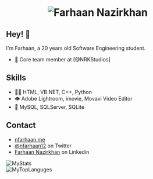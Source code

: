 <h1 align="center">
  <img src="https://github.com/nfarhaan12/nfarhaan12/blob/main/name.svg" alt="Farhaan Nazirkhan" />
</h1>

## Hey! 👋
I'm Farhaan, a 20 years old Software Engineering student.

- 👥 Core team member at [@NRKStudios]

## Skills
- 👨‍💻 HTML, VB.NET, C++, Python
- 👁️ Adobe Lightroom, imovie, Movavi Video Editor 
- 💽 MySQL, SQLServer, SQLite

## Contact
- [nfarhaan.me](https://nfarhaan.me/)
- [@nfarhaan12](https://twitter.com/nfarhaan12) on Twitter
- [Farhaan Nazirkhan](https://www.linkedin.com/in/farhaannazirkhan/) on Linkedin
  
  

![MyStats](https://github-readme-stats.vercel.app/api?username=nfarhaan12&show_icons=true&theme=gruvbox)
<br>
![MyTopLanguges](https://github-readme-stats.vercel.app/api/top-langs/?username=nfarhaan12&langs_count=8&theme=gruvbox)
